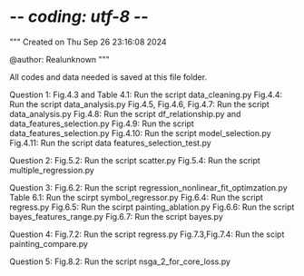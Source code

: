 # -*- coding: utf-8 -*-
"""
Created on Thu Sep 26 23:16:08 2024

@author: Realunknown
"""

All codes and data needed is saved at this file folder.

Question 1:
Fig.4.3 and Table 4.1: Run the script data_cleaning.py
Fig.4.4: Run the script data_analysis.py
Fig.4.5, Fig.4.6, Fig.4.7: Run the script data_analysis.py
Fig.4.8: Run the script df_relationship.py and data_features_selection.py
Fig.4.9: Run the script data_features_selection.py
Fig.4.10: Run the script model_selection.py
Fig.4.11: Run the script data features_selection_test.py

Question 2:
Fig.5.2: Run the script scatter.py
Fig.5.4: Run the script multiple_regression.py

Question 3:
Fig.6.2: Run the script regression_nonlinear_fit_optimzation.py
Table 6.1: Run the scirpt symbol_regressor.py
Fig.6.4: Run the script regress.py
Fig.6.5: Run the scirpt painting_ablation.py
Fig.6.6: Run the script bayes_features_range.py
Fig.6.7: Run the script bayes.py

Question 4:
Fig.7.2: Run the script regress.py
Fig.7.3,Fig.7.4: Run the scipt painting_compare.py

Question 5:
Fig.8.2: Run the script nsga_2_for_core_loss.py
